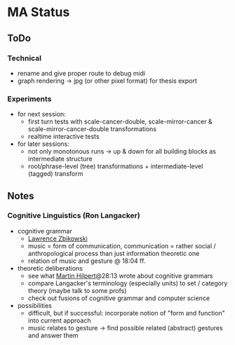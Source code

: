 # MA Status

## ToDo
### Technical
- rename and give proper route to debug midi
- graph rendering -> jpg (or other pixel format) for thesis export
### Experiments
- for next session:
  - first turn tests with scale-cancer-double, scale-mirror-cancer & scale-mirror-cancer-double transformations
  - realtime interactive tests
- for later sessions:
  - not only monotonous runs -> up & down for all building blocks as intermediate structure
  - root/phrase-level (tree) transformations + intermediate-level (tagged) transform

## Notes
### Cognitive Linguistics (Ron Langacker)
- cognitive grammar 
  - [Lawrence Zbikowski](https://www.youtube.com/watch?v=C2XKzCQ_Uj4)
  - music = form of communication, communication = rather social / anthropological process than just information theoretic one
  - relation of music and gesture @ 18:04 ff.
- theoretic deliberations
  - see what [Martin Hilpert](https://www.youtube.com/watch?v=dDfX3971Z_A)@28:13 wrote about cognitive grammars
  - compare Langacker's terminology (especially units) to set / category theory (maybe talk to some profs)
  - check out fusions of cognitive grammar and computer science
- possibilities
  - difficult, but if successful: incorporate notion of "form and function" into current approach
  - music relates to gesture -> find possible related (abstract) gestures and answer them